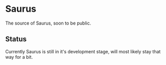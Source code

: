 # Saurus
The source of Saurus, soon to be public.

## Status
Currently Saurus is still in it's development stage, will most likely stay that way for a bit.